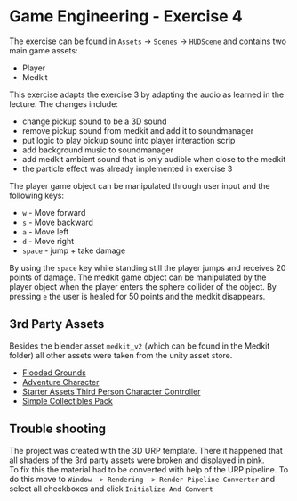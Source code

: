 # Game Engineering - Exercise 4

The exercise can be found in `Assets` -> `Scenes` -> `HUDScene` and contains two main game assets:
* Player
* Medkit  

This exercise adapts the exercise 3 by adapting the audio as learned in the lecture. The changes include:
* change pickup sound to be a 3D sound
* remove pickup sound from medkit and add it to soundmanager
* put logic to play pickup sound into player interaction scrip
* add background music to soundmanager
* add medkit ambient sound that is only audible when close to the medkit
* the particle effect was already implemented in exercise 3

The player game object can be manipulated through user input and the following keys:
* `w` - Move forward
* `s` - Move backward
* `a` - Move left
* `d` - Move right
* `space` - jump + take damage

By using the `space` key while standing still the player jumps and receives 20 points of damage.
The medkit game object can be manipulated by the player object when the player enters the sphere  collider of the object.
By pressing `e` the user is healed for 50 points and the medkit disappears.


## 3rd Party Assets

Besides the blender asset `medkit_v2` (which can be found in the Medkit folder) all other assets were taken from the
unity asset store.

* [Flooded Grounds](https://assetstore.unity.com/packages/3d/environments/flooded-grounds-48529)
* [Adventure Character](https://assetstore.unity.com/packages/3d/characters/humanoids/humans/adventure-character-201384)
* [Starter Assets Third Person Character Controller](https://assetstore.unity.com/packages/essentials/starter-assets-third-person-character-controller-urp-196526)
* [Simple Collectibles Pack](https://assetstore.unity.com/packages/3d/props/simple-collectibles-pack-123092)

## Trouble shooting

The project was created with the 3D URP template. There it happened that all shaders of the 3rd party assets were broken
and displayed in pink.  
To fix this the material had to be converted with help of the URP pipeline. To do this move to
`Window -> Rendering -> Render Pipeline Converter` and select all checkboxes and click `Initialize And Convert`
